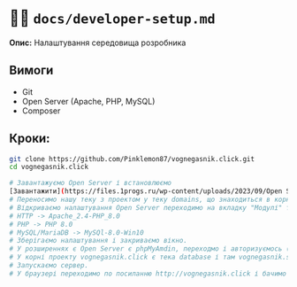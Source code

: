 # 👨‍💻 `docs/developer-setup.md`

**Опис:** Налаштування середовища розробника

## Вимоги
- Git
- Open Server (Apache, PHP, MySQL)
- Composer

## Кроки:

```bash
git clone https://github.com/Pinklemon87/vognegasnik.click.git
cd vognegasnik.click

# Завантажуємо Open Server і встановлюємо
[Завантажити](https://files.1progs.ru/wp-content/uploads/2023/09/Open Server 5.4.0.rar) 
# Переносимо нашу теку з проектом у теку domains, що знаходиться в корні Open Server 5.4.0.
# Відкриваємо налаштування Open Server переходимо на вкладку "Модулі" та виcтавляємо такі налаштування:
# HTTP -> Apache_2.4-PHP_8.0
# PHP -> PHP 8.0
# MySQL/MariaDB -> MySQl-8.0-Win10
# Зберігаємо налаштування і закриваємо вікно.
# У розширеннях є Open Server є phpMyAmdin, переходмо і авторизуємось (за замовчувавнням логін: root і відсутній пароль).
# У корні проекту vognegasnik.click є тека database і там vognegasnik.sql топрібно експортувати файл в phpMyAmdin для розгортання бази даних.
# Запускаємо сервер.
# У браузері переходимо по посиланню http://vognegasnik.click і бачимо наш сайт.
